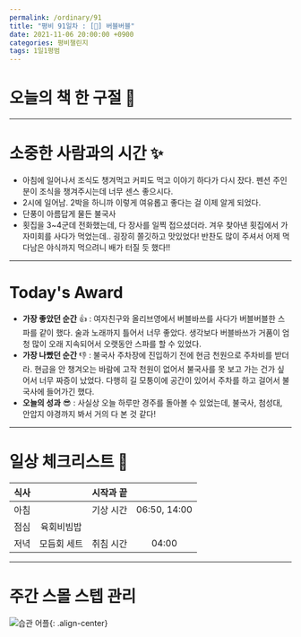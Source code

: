 ```yaml
---
permalink: /ordinary/91
title: "평비 91일차 : [🧳] 버블버블"
date: 2021-11-06 20:00:00 +0900
categories: 평비챌린지
tags: 1일1평범
---  
```

# 오늘의 책 한 구절 📕

---
# 소중한 사람과의 시간 ✨
- 아침에 일어나서 조식도 챙겨먹고 커피도 먹고 이야기 하다가 다시 잤다. 펜션 주인분이 조식을 챙겨주시는데 너무 센스 좋으시다.
- 2시에 일어남. 2박을 하니까 이렇게 여유롭고 좋다는 걸 이제 알게 되었다.
- 단풍이 아름답게 물든 불국사
- 횟집을 3~4군데 전화했는데, 다 장사를 일찍 접으셨더라. 겨우 찾아낸 횟집에서 가자미회를 사다가 먹었는데.. 굉장히 쫄깃하고 맛있었다! 반찬도 많이 주셔서 어제 먹다남은 야식까지 먹으려니 배가 터질 듯 했다!!

---
# Today's Award
- **가장 좋았던 순간** 👍 : 여자친구와 올리브영에서 버블바쓰를 사다가 버블버블한 스파를 같이 했다. 술과 노래까지 틀어서 너무 좋았다. 생각보다 버블바쓰가 거품이 엄청 많이 오래 지속되어서 오랫동안 스파를 할 수 있었다.
- **가장 나빴던 순간** 👎 : 불국사 주차장에 진입하기 전에 현금 천원으로 주차비를 받더라. 현금을 안 챙겨오는 바람에 고작 천원이 없어서 불국사를 못 보고 가는 건가 싶어서 너무 짜증이 났었다. 다행히 길 모퉁이에 공간이 있어서 주차를 하고 걸어서 불국사에 들어가긴 했다.
- **오늘의 성과** 😎 : 사실상 오늘 하루만 경주를 돌아볼 수 있었는데, 불국사, 첨성대, 안압지 야경까지 봐서 거의 다 본 것 같다!

---
# 일상 체크리스트 📃

| 식사 |  | 시작과 끝 |  |
|:----:|:----:|:----:|:----:|
| 아침 |  | 기상 시간 | 06:50, 14:00 |
| 점심 | 육회비빔밥 |  |  |
| 저녁 | 모듬회 세트 | 취침 시간 | 04:00 |

---
# 주간 스몰 스텝 관리
![습관 어플][HABIT]{: .align-center}  

[HABIT]: ../../assets/images/post/Ordinary/HABIT_1106.jpg
